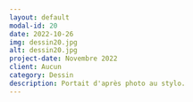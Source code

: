 ```yaml
---
layout: default
modal-id: 20
date: 2022-10-26
img: dessin20.jpg
alt: dessin20.jpg
project-date: Novembre 2022
client: Aucun
category: Dessin
description: Portait d'après photo au stylo.
---
```

